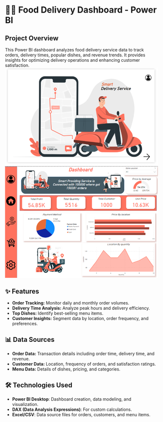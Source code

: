 # 🚚🍴 Food Delivery Dashboard - Power BI

## Project Overview

This Power BI dashboard analyzes food delivery service data to track orders, delivery times, popular dishes, and revenue trends. It provides insights for optimizing delivery operations and enhancing customer satisfaction.
![Alt Text](https://github.com/SmartShafeeque/Food-Delivery-Dashboard---Power-BI/blob/main/dashboard/Screenshot%20(37).png?raw=true)
![Alt Text](https://github.com/SmartShafeeque/Food-Delivery-Dashboard---Power-BI/blob/main/dashboard/Screenshot%20(38).png?raw=true)

## ✨ Features
- **Order Tracking:** Monitor daily and monthly order volumes.
- **Delivery Time Analysis:** Analyze peak hours and delivery efficiency.
- **Top Dishes:** Identify best-selling menu items.
- **Customer Insights:** Segment data by location, order frequency, and preferences.

## 📊 Data Sources
- **Order Data:** Transaction details including order time, delivery time, and revenue.
- **Customer Data:** Location, frequency of orders, and satisfaction ratings.
- **Menu Data:** Details of dishes, pricing, and categories.

## 🛠️ Technologies Used
- **Power BI Desktop**: Dashboard creation, data modeling, and visualization.
- **DAX (Data Analysis Expressions)**: For custom calculations.
- **Excel/CSV**: Data source files for orders, customers, and menu items.

